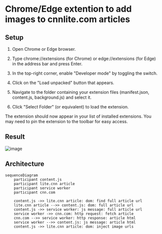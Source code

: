 # Chrome/Edge extention to add images to cnnlite.com articles

## Setup

1. Open Chrome or Edge browser.

1. Type chrome://extensions (for Chrome) or edge://extensions (for Edge) in the address bar and press Enter.

1. In the top-right corner, enable "Developer mode" by toggling the switch.

1. Click on the "Load unpacked" button that appears.

1. Navigate to the folder containing your extension files (manifest.json, content.js, background.js) and select it.

1. Click "Select Folder" (or equivalent) to load the extension.

The extension should now appear in your list of installed extensions. You may need to pin the extension to the toolbar for easy access.

## Result

![image](https://github.com/user-attachments/assets/dd9db835-264b-4a28-9303-26cda36b878c)

## Architecture

```mermaid
sequenceDiagram
    participant content.js
    participant lite.cnn article
    participant service worker
    participant cnn.com

    content.js ->> lite.cnn article: dom: find full article url
    lite.cnn article -->> content.js: dom: full article url
    content.js ->> service worker: js message: full article url
    service worker ->> cnn.com: http request: fetch article
    cnn.com -->> service worker: http response: article html
    service worker -->> content.js: js message: article html
    content.js ->> lite.cnn article: dom: inject image urls

```

